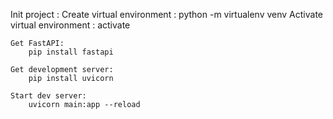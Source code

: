 Init project :
    Create virtual environment
        : python -m virtualenv venv
    Activate virtual environment
        : activate

    Get FastAPI:
        pip install fastapi
    
    Get development server:
        pip install uvicorn

    Start dev server: 
        uvicorn main:app --reload